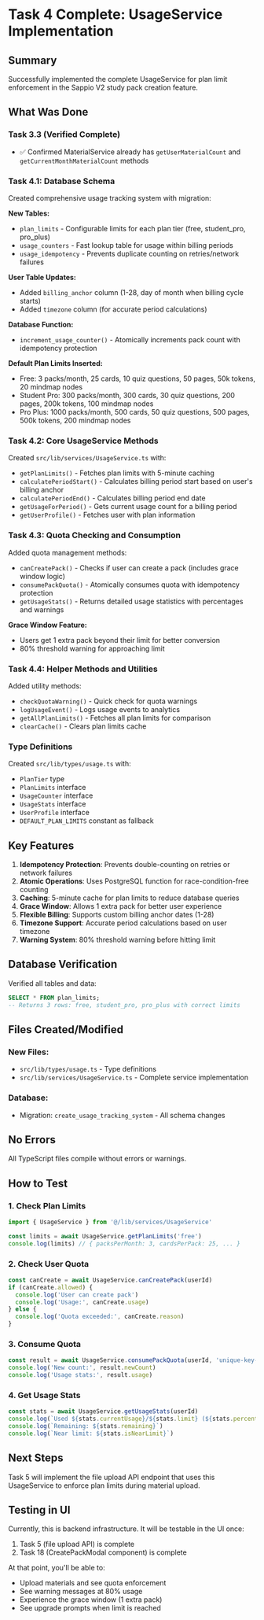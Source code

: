 # Task 4 Complete: UsageService Implementation

## Summary

Successfully implemented the complete UsageService for plan limit enforcement in the Sappio V2 study pack creation feature.

## What Was Done

### Task 3.3 (Verified Complete)
- ✅ Confirmed MaterialService already has `getUserMaterialCount` and `getCurrentMonthMaterialCount` methods

### Task 4.1: Database Schema
Created comprehensive usage tracking system with migration:

**New Tables:**
- `plan_limits` - Configurable limits for each plan tier (free, student_pro, pro_plus)
- `usage_counters` - Fast lookup table for usage within billing periods
- `usage_idempotency` - Prevents duplicate counting on retries/network failures

**User Table Updates:**
- Added `billing_anchor` column (1-28, day of month when billing cycle starts)
- Added `timezone` column (for accurate period calculations)

**Database Function:**
- `increment_usage_counter()` - Atomically increments pack count with idempotency protection

**Default Plan Limits Inserted:**
- Free: 3 packs/month, 25 cards, 10 quiz questions, 50 pages, 50k tokens, 20 mindmap nodes
- Student Pro: 300 packs/month, 300 cards, 30 quiz questions, 200 pages, 200k tokens, 100 mindmap nodes
- Pro Plus: 1000 packs/month, 500 cards, 50 quiz questions, 500 pages, 500k tokens, 200 mindmap nodes

### Task 4.2: Core UsageService Methods
Created `src/lib/services/UsageService.ts` with:
- `getPlanLimits()` - Fetches plan limits with 5-minute caching
- `calculatePeriodStart()` - Calculates billing period start based on user's billing anchor
- `calculatePeriodEnd()` - Calculates billing period end date
- `getUsageForPeriod()` - Gets current usage count for a billing period
- `getUserProfile()` - Fetches user with plan information

### Task 4.3: Quota Checking and Consumption
Added quota management methods:
- `canCreatePack()` - Checks if user can create a pack (includes grace window logic)
- `consumePackQuota()` - Atomically consumes quota with idempotency protection
- `getUsageStats()` - Returns detailed usage statistics with percentages and warnings

**Grace Window Feature:**
- Users get 1 extra pack beyond their limit for better conversion
- 80% threshold warning for approaching limit

### Task 4.4: Helper Methods and Utilities
Added utility methods:
- `checkQuotaWarning()` - Quick check for quota warnings
- `logUsageEvent()` - Logs usage events to analytics
- `getAllPlanLimits()` - Fetches all plan limits for comparison
- `clearCache()` - Clears plan limits cache

### Type Definitions
Created `src/lib/types/usage.ts` with:
- `PlanTier` type
- `PlanLimits` interface
- `UsageCounter` interface
- `UsageStats` interface
- `UserProfile` interface
- `DEFAULT_PLAN_LIMITS` constant as fallback

## Key Features

1. **Idempotency Protection**: Prevents double-counting on retries or network failures
2. **Atomic Operations**: Uses PostgreSQL function for race-condition-free counting
3. **Caching**: 5-minute cache for plan limits to reduce database queries
4. **Grace Window**: Allows 1 extra pack for better user experience
5. **Flexible Billing**: Supports custom billing anchor dates (1-28)
6. **Timezone Support**: Accurate period calculations based on user timezone
7. **Warning System**: 80% threshold warning before hitting limit

## Database Verification

Verified all tables and data:
```sql
SELECT * FROM plan_limits;
-- Returns 3 rows: free, student_pro, pro_plus with correct limits
```

## Files Created/Modified

### New Files:
- `src/lib/types/usage.ts` - Type definitions
- `src/lib/services/UsageService.ts` - Complete service implementation

### Database:
- Migration: `create_usage_tracking_system` - All schema changes

## No Errors

All TypeScript files compile without errors or warnings.

## How to Test

### 1. Check Plan Limits
```typescript
import { UsageService } from '@/lib/services/UsageService'

const limits = await UsageService.getPlanLimits('free')
console.log(limits) // { packsPerMonth: 3, cardsPerPack: 25, ... }
```

### 2. Check User Quota
```typescript
const canCreate = await UsageService.canCreatePack(userId)
if (canCreate.allowed) {
  console.log('User can create pack')
  console.log('Usage:', canCreate.usage)
} else {
  console.log('Quota exceeded:', canCreate.reason)
}
```

### 3. Consume Quota
```typescript
const result = await UsageService.consumePackQuota(userId, 'unique-key-123')
console.log('New count:', result.newCount)
console.log('Usage stats:', result.usage)
```

### 4. Get Usage Stats
```typescript
const stats = await UsageService.getUsageStats(userId)
console.log(`Used ${stats.currentUsage}/${stats.limit} (${stats.percentUsed}%)`)
console.log(`Remaining: ${stats.remaining}`)
console.log(`Near limit: ${stats.isNearLimit}`)
```

## Next Steps

Task 5 will implement the file upload API endpoint that uses this UsageService to enforce plan limits during material upload.

## Testing in UI

Currently, this is backend infrastructure. It will be testable in the UI once:
1. Task 5 (file upload API) is complete
2. Task 18 (CreatePackModal component) is complete

At that point, you'll be able to:
- Upload materials and see quota enforcement
- See warning messages at 80% usage
- Experience the grace window (1 extra pack)
- See upgrade prompts when limit is reached
